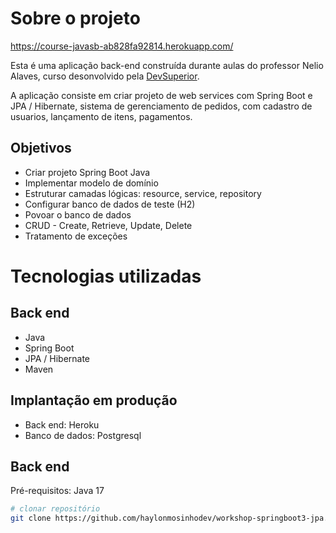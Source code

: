 # Sobre o projeto

https://course-javasb-ab828fa92814.herokuapp.com/

 Esta é uma aplicação back-end construída durante aulas do professor Nelio Alaves, curso desonvolvido pela [DevSuperior](https://devsuperior.com "Site da DevSuperior").

A aplicação consiste em criar projeto de web services com Spring Boot e JPA / Hibernate, sistema de gerenciamento de pedidos, com cadastro de usuarios, lançamento de itens, pagamentos.

## Objetivos

- Criar projeto Spring Boot Java
- Implementar modelo de domínio
- Estruturar camadas lógicas: resource, service, repository
- Configurar banco de dados de teste (H2)
- Povoar o banco de dados
- CRUD - Create, Retrieve, Update, Delete
- Tratamento de exceções


# Tecnologias utilizadas
## Back end
- Java
- Spring Boot
- JPA / Hibernate
- Maven


## Implantação em produção
- Back end: Heroku
- Banco de dados: Postgresql

## Back end
Pré-requisitos: Java 17

```bash
# clonar repositório
git clone https://github.com/haylonmosinhodev/workshop-springboot3-jpa.git
```
